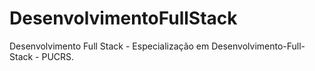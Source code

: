 # DesenvolvimentoFullStack
Desenvolvimento Full Stack - Especialização em Desenvolvimento-Full-Stack - PUCRS.